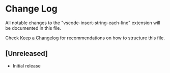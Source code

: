 # Change Log

All notable changes to the "vscode-insert-string-each-line" extension will be documented in this file.

Check [Keep a Changelog](http://keepachangelog.com/) for recommendations on how to structure this file.

## [Unreleased]

- Initial release
